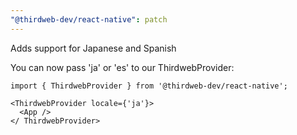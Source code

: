```yaml
---
"@thirdweb-dev/react-native": patch
---
```


Adds support for Japanese and Spanish

You can now pass 'ja' or 'es' to our ThirdwebProvider:

```
import { ThirdwebProvider } from '@thirdweb-dev/react-native';

<ThirdwebProvider locale={'ja'}>
  <App />
</ ThirdwebProvider>
```
